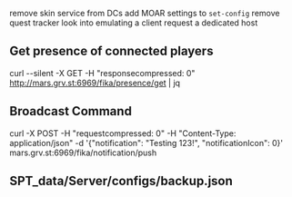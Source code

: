 remove skin service from DCs
add MOAR settings to `set-config`
remove quest tracker
look into emulating a client request a dedicated host


## Get presence of connected players
curl --silent -X GET -H "responsecompressed: 0" http://mars.grv.st:6969/fika/presence/get | jq

## Broadcast Command
curl -X POST -H "requestcompressed: 0" -H "Content-Type: application/json" -d '{"notification": "Testing 123!", "notificationIcon": 0}' mars.grv.st:6969/fika/notification/push


## SPT_data/Server/configs/backup.json
